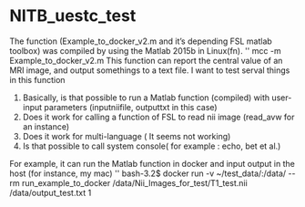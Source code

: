 # NITB_uestc_test
The function (Example\_to\_docker\_v2.m and it’s depending FSL matlab toolbox) was compiled by using the Matlab 2015b in Linux(fn). 
'' mcc -m Example_to_docker_v2.m
This function can report the central value of an MRI image, and output somethings to a text file.
I want to test serval things in this function
1. Basically, is that possible to run a Matlab function (compiled) with user-input parameters (inputniifile, outputtxt in this case)
2. Does it work for calling a function of FSL to read nii image (read\_avw for an instance)
3. Does it work for multi-language ( It seems not working)
4. Is that possible to call system console( for example : echo, bet et al.)

For example, it can run the Matlab function in docker and input output in the host (for instance, my mac)
	'' bash-3.2$ docker run -v ~/test_data/:/data/ --rm run_example_to_docker /data/Nii_Images_for_test/T1_test.nii /data/output_test.txt 1
